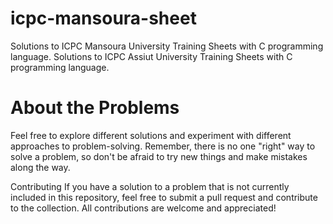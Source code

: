 # icpc-mansoura-sheet
Solutions to ICPC Mansoura University Training Sheets with C programming language.
Solutions to ICPC Assiut University Training Sheets with C programming language.

# About the Problems
Feel free to explore different solutions and experiment with different approaches to problem-solving. Remember, there is no one "right" way to solve a problem, so don't be afraid to try new things and make mistakes along the way.

Contributing
If you have a solution to a problem that is not currently included in this repository, feel free to submit a pull request and contribute to the collection. All contributions are welcome and appreciated!
